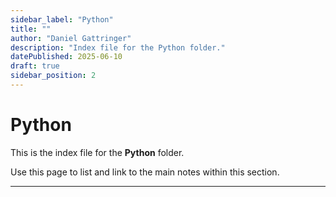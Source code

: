 ```yaml
---
sidebar_label: "Python"
title: ""
author: "Daniel Gattringer"
description: "Index file for the Python folder."
datePublished: 2025-06-10
draft: true
sidebar_position: 2
---
```

# Python

This is the index file for the **Python** folder.

Use this page to list and link to the main notes within this section.

---
